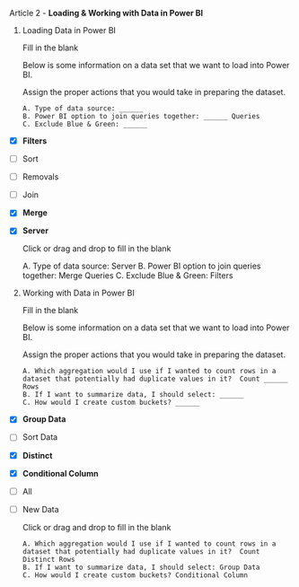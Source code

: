 Article 2 - **Loading & Working with Data in Power BI**

1.  Loading Data in Power BI

    Fill in the blank
  
    Below is some information on a data set that we want to load into Power BI.
    
    Assign the proper actions that you would take in preparing the dataset.

        A. Type of data source: ______
        B. Power BI option to join queries together: ______ Queries
        C. Exclude Blue & Green: ______

- [x]   **Filters**
- [ ]   Sort
- [ ]   Removals
- [ ]   Join
- [x]   **Merge**
- [x]   **Server**

    Click or drag and drop to fill in the blank
    
      A. Type of data source: Server
      B. Power BI option to join queries together: Merge Queries
      C. Exclude Blue & Green: Filters

2.	Working with Data in Power BI

    Fill in the blank

    Below is some information on a data set that we want to load into Power BI.
    
    Assign the proper actions that you would take in preparing the dataset.
    
        A. Which aggregation would I use if I wanted to count rows in a dataset that potentially had duplicate values in it?  Count ______ Rows
        B. If I want to summarize data, I should select: ______
        C. How would I create custom buckets? ______

- [x]   **Group Data**
- [ ]   Sort Data
- [x]   **Distinct**
- [x]   **Conditional Column**
- [ ]   All
- [ ]   New Data

    Click or drag and drop to fill in the blank

        A. Which aggregation would I use if I wanted to count rows in a dataset that potentially had duplicate values in it?  Count Distinct Rows
        B. If I want to summarize data, I should select: Group Data
        C. How would I create custom buckets? Conditional Column
